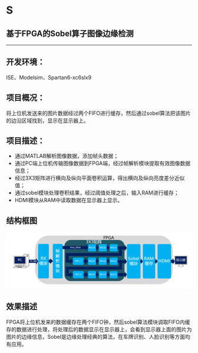 # S
## 基于FPGA的Sobel算子图像边缘检测   
----  
## 开发环境：  
ISE、Modelsim、Spartan6-xc6slx9  
## 项目概况：  
将上位机发送来的图片数据经过两个FIFO进行缓存，然后通过sobel算法把该图片的边沿区域找到，显示在显示器上。  
## 项目描述：  
- 通过MATLAB解析图像数据，添加帧头数据；  
- 通过PC端上位机传输图像数据到FPGA端，经过帧解析模块提取有效图像数据信息；  
- 经过3X3矩阵进行横向及纵向平面卷积运算，得出横向及纵向亮度差分近似值；  
- 通过sobel模块处理卷积结果，经过阈值处理之后，输入RAM进行缓存；  
- HDMI模块从RAM中读取数据在显示器上显示。
## 结构框图  
![结构框图](https://github.com/chinkwo/Sobel/blob/master/img-folder/%E7%A8%8B%E5%BA%8F%E6%A1%86%E5%9B%BE.png)  
## 效果描述  
FPGA将上位机发来的数据缓存在两个FIFO钟，然后sobel算法模块调取FIFO内缓存的数据进行处理，将处理后的数据显示在显示器上，会看到显示器上面的图片为图片的边缘信息，Sobel是边缘处理经典的算法，在车牌识别、人脸识别等方面均有应用。
